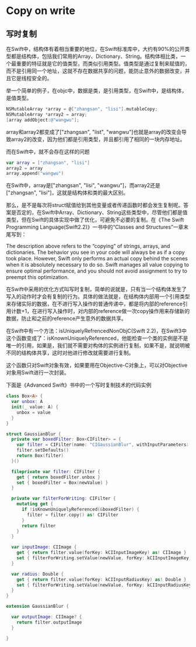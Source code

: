 # Copy on write

## 写时复制

在Swift中，结构体有着相当重要的地位，在Swift标准库中，大约有90%的公开类型都是结构体，包括我们常用的Array、Dictionary、String。结构体相比类，一个最重要的特征就是它的值类型，而类似引用类型。值类型是通过复制来赋值的，而不是引用同一个地址，这就不存在数据共享的问题，能防止意外的数据改变，并且它是线程安全的。

举一个简单的例子，在objc中，数据是类，是引用类型，在Swift中，是结构体，是值类型。

```Objective-C
NSMutableArray *array = @["zhangsan", "lisi"].mutableCopy;
NSMutableArray *array2 = array;
[array addObject:@"wangwu"];
```

array和array2都变成了["zhangsan", "list", "wangwu"]也就是array的改变会导致array2的改变，因为他们都是引用类型，并且都引用了相同的一块内存地址。

而在Swift中，就不会存在这样的问题
```Swift
var array = ["zhangsan", "lisi"]
array2 = array
array.append("wangwu")
```
在Swift中，array是["zhangsan", "lisi", "wangwu"]，而array2还是["zhangsan", "lisi"]，这就是结构体和类的最大区别。


那么，是不是每次将struct赋值给到其他变量或者传递函数时都会发生复制呢。答案是否定的，在Swift中Array、Dictionary、String这些类型中，尽管他们都是值类型，但在Swift的具体实现中做了优化，可避免不必要的复制。在《The Swift Programming Language(Swift2.2)》一书中的“Classes and Structures”一章末尾写到：

The description above refers to the “copying” of strings, arrays, and dictionaries. The behavior you see in your code will always be as if a copy took place. However, Swift only performs an actual copy behind the scenes when it is absolutely necessary to do so. Swift manages all value copying to ensure optimal performance, and you should not avoid assignment to try to preempt this optimization.

在Swift中采用的优化方式叫写时复制，简单的说就是，只有当一个结构体发生了写入的动作时才会有复制的行为。具体的做法就是，在结构体内部用一个引用类型来存储实际的数据，在不进行写入操作的普通传递中，都是将内部的reference引用计数+1，在进行写入操作时，对内部的reference做一次copy操作用来存储新的数据，防止和之前的reference产生意外的数据共享。

在Swift中有一个方法：isUniquelyRefrencedNonObjC(Swift 2.2)，在Swift3中这个函数变成了：isKnownUniquelyReferenced，他能检查一个类的实例是不是唯一的引用，如果是，我们就不需要对构体的实例进行复制，如果不是，就说明被不同的结构体共享，这时对他进行修改就需要进行复制。

这个函数只对Swift对象有效，如果要用在Objective-C对象上，可以对Objective对象用Swift进行一次封装。

下面是《Advanced Swift》书中的一个写时复制技术的代码实例

```Swift
class Box<A> {
  var unbox: A
  init(_ value: A) {
    unbox = value
  }
}

struct GaussianBlur {
  private var boxedFilter: Box<CIFilter> = {
    var filter = CIFilter(name: "CIGaussianBlur", withInputParameters: [:])!
    filter.setDefaults()
    return Box(filter)
  }()

  fileprivate var filter: CIFilter {
    get { return boxedFilter.unbox }
    set { boxedFilter = Box(newValue) }
  }

  private var filterForWriting: CIFilter {
    mutating get {
      if !isKnownUniquelyReferenced(&boxedFilter) {
        filter = filter.copy() as! CIFilter
      }
      return filter
    }
  }

  var inputImage: CIImage {
    get { return filter.value(forKey: kCIInputImageKey) as! CIImage }
    set { filterForWriting.setValue(newValue, forKey: kCIInputImageKey) }
  }

  var radius: Double {
    get { return filter.value(forKey: kCIInputRadiusKey) as! Double }
    set { filterForWriting.setValue(newValue, forKey: kCIInputRadiusKey) }
  }
}

extension GaussianBlur {

  var outputImage: CIImage? {
    return filter.outputImage
  }

}
```
